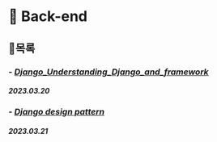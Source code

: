 # **💸 Back-end**

## 📱목록

### - [*Django_Understanding_Django_and_framework*](https://github.com/ParkJiHwan22/TIL/blob/main/TIL_Repositories/Back-end/230320_Django_basic.md)
##### 2023.03.20

### - [*Django design pattern*]()
##### 2023.03.21
